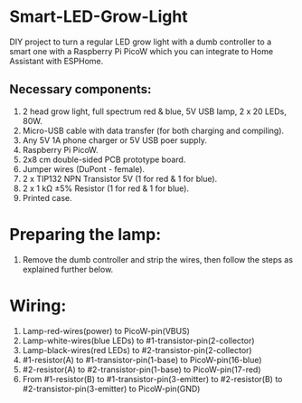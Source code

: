 # Smart-LED-Grow-Light
DIY project to turn a regular LED grow light with a dumb controller to a smart one with a Raspberry Pi PicoW which you can integrate to Home Assistant with ESPHome.

## Necessary components:
  1. 2 head grow light, full spectrum red & blue, 5V USB lamp, 2 x 20 LEDs, 80W.
  2. Micro-USB cable with data transfer (for both charging and compiling).
  3. Any 5V 1A phone charger or 5V USB poer supply.
  4. Raspberry Pi PicoW.
  5. 2x8 cm double-sided PCB prototype board.
  6. Jumper wires (DuPont - female).
  7. 2 x TIP132 NPN Transistor 5V (1 for red & 1 for blue).
  8. 2 x 1 kΩ ±5% Resistor (1 for red & 1 for blue).
  9. Printed case.

# Preparing the lamp:
  1. Remove the dumb controller and strip the wires, then follow the steps as explained further below.

# Wiring:
  1. Lamp-red-wires(power) to PicoW-pin(VBUS)
  2. Lamp-white-wires(blue LEDs) to #1-transistor-pin(2-collector)
  3. Lamp-black-wires(red LEDs) to #2-transistor-pin(2-collector)
  4. #1-resistor(A) to #1-transistor-pin(1-base) to PicoW-pin(16-blue)
  5. #2-resistor(A) to #2-transistor-pin(1-base) to PicoW-pin(17-red)
  6. From #1-resistor(B) to #1-transistor-pin(3-emitter) to #2-resistor(B) to #2-transistor-pin(3-emitter) to PicoW-pin(GND)

